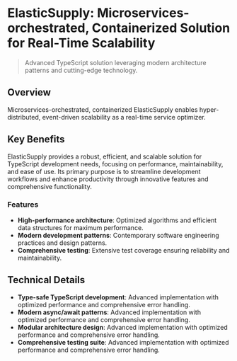 <!-- fallback_ElasticSupply_20251002201451_15366 -->

# ElasticSupply: Microservices-orchestrated, Containerized Solution for Real-Time Scalability
> Advanced TypeScript solution leveraging modern architecture patterns and cutting-edge technology.

## Overview
Microservices-orchestrated, containerized ElasticSupply enables hyper-distributed, event-driven scalability as a real-time service optimizer.

## Key Benefits
ElasticSupply provides a robust, efficient, and scalable solution for TypeScript development needs, focusing on performance, maintainability, and ease of use. Its primary purpose is to streamline development workflows and enhance productivity through innovative features and comprehensive functionality.

### Features
* **High-performance architecture**: Optimized algorithms and efficient data structures for maximum performance.
* **Modern development patterns**: Contemporary software engineering practices and design patterns.
* **Comprehensive testing**: Extensive test coverage ensuring reliability and maintainability.

## Technical Details
* **Type-safe TypeScript development**: Advanced implementation with optimized performance and comprehensive error handling.
* **Modern async/await patterns**: Advanced implementation with optimized performance and comprehensive error handling.
* **Modular architecture design**: Advanced implementation with optimized performance and comprehensive error handling.
* **Comprehensive testing suite**: Advanced implementation with optimized performance and comprehensive error handling.